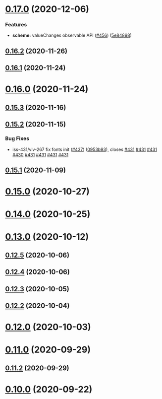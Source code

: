 # [0.17.0](https://github.com/vonage/vivid/compare/v0.16.2...v0.17.0) (2020-12-06)


### Features

* **scheme:** valueChanges observable API ([#456](https://github.com/vonage/vivid/issues/456)) ([5e84898](https://github.com/vonage/vivid/commit/5e84898927a4ca6ec9fbe7e0380872e9c58b70a5))



## [0.16.2](https://github.com/vonage/vivid/compare/v0.16.1...v0.16.2) (2020-11-26)



## [0.16.1](https://github.com/vonage/vivid/compare/v0.16.0...v0.16.1) (2020-11-24)



# [0.16.0](https://github.com/vonage/vivid/compare/v0.15.3...v0.16.0) (2020-11-24)



## [0.15.3](https://github.com/vonage/vivid/compare/v0.15.2...v0.15.3) (2020-11-16)



## [0.15.2](https://github.com/vonage/vivid/compare/v0.15.1...v0.15.2) (2020-11-15)


### Bug Fixes

* iss-431/viv-267 fix fonts init ([#437](https://github.com/vonage/vivid/issues/437)) ([0953b93](https://github.com/vonage/vivid/commit/0953b937a91eb9ba80d5315f32807780c052d072)), closes [#431](https://github.com/vonage/vivid/issues/431) [#431](https://github.com/vonage/vivid/issues/431) [#431](https://github.com/vonage/vivid/issues/431) [#430](https://github.com/vonage/vivid/issues/430) [#431](https://github.com/vonage/vivid/issues/431) [#431](https://github.com/vonage/vivid/issues/431) [#431](https://github.com/vonage/vivid/issues/431) [#431](https://github.com/vonage/vivid/issues/431)



## [0.15.1](https://github.com/vonage/vivid/compare/v0.15.0...v0.15.1) (2020-11-09)



# [0.15.0](https://github.com/vonage/vivid/compare/v0.14.0...v0.15.0) (2020-10-27)



# [0.14.0](https://github.com/vonage/vivid/compare/v0.13.0...v0.14.0) (2020-10-25)



# [0.13.0](https://github.com/vonage/vivid/compare/v0.12.5...v0.13.0) (2020-10-12)



## [0.12.5](https://github.com/vonage/vivid/compare/v0.12.4...v0.12.5) (2020-10-06)



## [0.12.4](https://github.com/vonage/vivid/compare/v0.12.3...v0.12.4) (2020-10-06)



## [0.12.3](https://github.com/vonage/vivid/compare/v0.12.2...v0.12.3) (2020-10-05)



## [0.12.2](https://github.com/vonage/vivid/compare/v0.12.1...v0.12.2) (2020-10-04)



# [0.12.0](https://github.com/vonage/vivid/compare/v0.11.0...v0.12.0) (2020-10-03)



# [0.11.0](https://github.com/vonage/vivid/compare/v0.11.2...v0.11.0) (2020-09-29)



## [0.11.2](https://github.com/vonage/vivid/compare/v0.10.0...v0.11.2) (2020-09-29)



# [0.10.0](https://github.com/vonage/vivid/compare/v0.9.0...v0.10.0) (2020-09-22)



